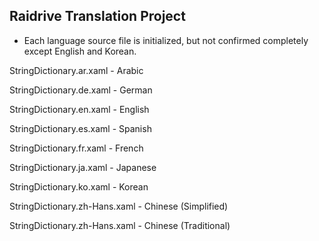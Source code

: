 ## Raidrive Translation Project


- Each language source file is initialized, but not confirmed completely except English and Korean.


StringDictionary.ar.xaml - Arabic

StringDictionary.de.xaml - German

StringDictionary.en.xaml - English

StringDictionary.es.xaml - Spanish

StringDictionary.fr.xaml - French

StringDictionary.ja.xaml - Japanese

StringDictionary.ko.xaml - Korean

StringDictionary.zh-Hans.xaml - Chinese (Simplified)

StringDictionary.zh-Hans.xaml - Chinese (Traditional)
